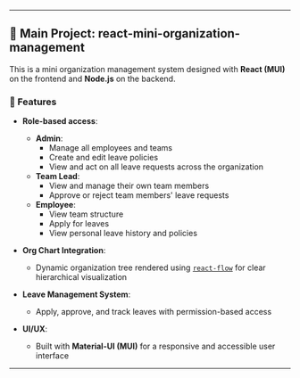 
---

## 📁 Main Project: react-mini-organization-management

This is a mini organization management system designed with **React (MUI)** on the frontend and **Node.js** on the backend.

### 🔧 Features

- **Role-based access**:
  - **Admin**:
    - Manage all employees and teams
    - Create and edit leave policies
    - View and act on all leave requests across the organization
  - **Team Lead**:
    - View and manage their own team members
    - Approve or reject team members' leave requests
  - **Employee**:
    - View team structure
    - Apply for leaves
    - View personal leave history and policies

- **Org Chart Integration**:
  - Dynamic organization tree rendered using [`react-flow`](https://reactflow.dev/) for clear hierarchical visualization

- **Leave Management System**:
  - Apply, approve, and track leaves with permission-based access

- **UI/UX**:
  - Built with **Material-UI (MUI)** for a responsive and accessible user interface

---

